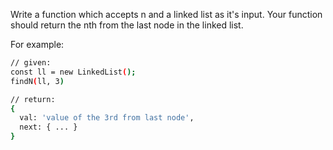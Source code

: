 Write a function which accepts n and a linked list as it's input. Your function should return the nth from the last node in the linked list.

For example:
```sh
// given:
const ll = new LinkedList();
findN(ll, 3)

// return:
{
  val: 'value of the 3rd from last node',
  next: { ... }
}